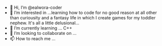 - 👋 Hi, I’m @ealwora-coder
- 👀 I’m interested in ...learning how to code for no good reason at all other than curiousity and a fantasy life in which I create games for my toddler nephew. It's all a little delusional...   
- 🌱 I’m currently learning ... C++
- 💞️ I’m looking to collaborate on ...
- 📫 How to reach me ...

<!---
ealwora-coder/ealwora-coder is a ✨ special ✨ repository because its `README.md` (this file) appears on your GitHub profile.
You can click the Preview link to take a look at your changes.
--->
